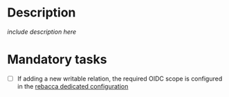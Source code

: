 # Description

_include description here_

# Mandatory tasks


- [ ] If adding a new writable relation, the required OIDC scope is configured in the [rebacca dedicated configuration](https://github.com/AgicapTech/core-rebacca-app/blob/main/Rebacca.WebApi/resource-relation-scopes.json) 

